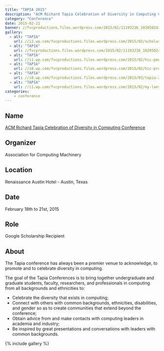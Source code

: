 ```yaml
---
title: "TAPIA 2015"
description: "ACM Richard Tapia Celebration of Diversity in Computing Conference"
category: "Conference"
date: 2015-02-21
banner: //fvcproductions.files.wordpress.com/2015/02/11193236_10205024245979886_9129577345082938607_n.jpg
gallery:
  - alt: "TAPIA"
    url: //i2.wp.com/fvcproductions.files.wordpress.com/2015/02/scholarship-reception.jpg
  - alt: "TAPIA"
    url: //fvcproductions.files.wordpress.com/2015/02/11193236_10205024245979886_9129577345082938607_n.jp
  - alt: "TAPIA"
    url: //i1.wp.com/fvcproductions.files.wordpress.com/2015/02/hic-people.jpg
  - alt: "TAPIA"
    url: //i0.wp.com/fvcproductions.files.wordpress.com/2015/02/hic-pres.jpg
  - alt: "TAPIA"
    url: //i0.wp.com/fvcproductions.files.wordpress.com/2015/03/tapia-2015-001.jpg
  - alt: "TAPIA"
    url: //i1.wp.com/fvcproductions.files.wordpress.com/2015/02/my-lanyard1.jpg
categories:
    - conference
---
```


## Name

<a title="TAPIA" href="//tapiaconference.org/" target="_blank" rel="noopener">ACM Richard Tapia Celebration of Diversity in Computing Conference</a>

## Organizer

Association for Computing Machinery

## Location

Renaissance Austin Hotel - Austin, Texas

## Date

February 18th to 21st, 2015

## Role

Google Scholarship Recipient

## About

The Tapia conference has always been a premier venue to acknowledge, to promote and to celebrate diversity in computing.

The goal of the Tapia Conferences is to bring together undergraduate and graduate students, faculty, researchers, and professionals in computing from all backgrounds and ethnicities to:

* Celebrate the diversity that exists in computing;
* Connect with others with common backgrounds, ethnicities, disabilities, and gender so as to create communities that extend beyond the conference;
* Obtain advice from and make contacts with computing leaders in academia and industry;
* Be inspired by great presentations and conversations with leaders with common backgrounds.

{% include gallery %}
